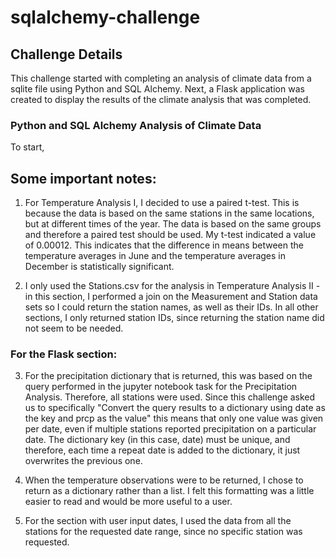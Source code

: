 #  sqlalchemy-challenge

## Challenge Details

This challenge started with completing an analysis of climate data from a sqlite file using Python and SQL Alchemy. Next, a Flask application was created to display the results of the climate analysis that was completed.

### Python and SQL Alchemy Analysis of Climate Data

To start, 

## Some important notes:

1. For Temperature Analysis I, I decided to use a paired t-test. This is because the data is based on the same stations in the same locations, but at different times of the year. The data is based on the same groups and therefore a paired test should be used. My t-test indicated a value of 0.00012. This indicates that the difference in means between the temperature averages in June and the temperature averages in December is statistically significant.

2. I only used the Stations.csv for the analysis in Temperature Analysis II - in this section, I performed a join on the Measurement and Station data sets so I could return the station names, as well as their IDs. In all other sections, I only returned station IDs, since returning the station name did not seem to be needed.

### For the Flask section:

3. For the precipitation dictionary that is returned, this was based on the query performed in the jupyter notebook task for the Precipitation Analysis. Therefore, all stations were used. Since this challenge asked us to specifically "Convert the query results to a dictionary using date as the key and prcp as the value" this means that only one value was given per date, even if multiple stations reported precipitation on a particular date. The dictionary key (in this case, date) must be unique, and therefore, each time a repeat date is added to the dictionary, it just overwrites the previous one.

4. When the temperature observations were to be returned, I chose to return as a dictionary rather than a list. I felt this formatting was a little easier to read and would be more useful to a user.

5. For the section with user input dates, I used the data from all the stations for the requested date range, since no specific station was requested.
